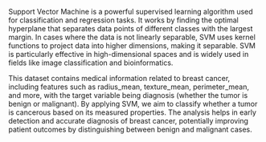 Support Vector Machine is a powerful supervised learning algorithm used for classification and regression tasks. It works by finding the optimal hyperplane that separates data points of different classes with the largest margin. In cases where the data is not linearly separable, SVM uses kernel functions to project data into higher dimensions, making it separable. SVM is particularly effective in high-dimensional spaces and is widely used in fields like image classification and bioinformatics.

This dataset contains medical information related to breast cancer, including features such as radius_mean, texture_mean, perimeter_mean, and more, with the target variable being diagnosis (whether the tumor is benign or malignant). By applying SVM, we aim to classify whether a tumor is cancerous based on its measured properties. The analysis helps in early detection and accurate diagnosis of breast cancer, potentially improving patient outcomes by distinguishing between benign and malignant cases.
